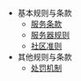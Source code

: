 - 基本规则与条款
  * [服务条款](https://usolia.net/help/terms/)
  * [服务器规则](docs/server/rules.md)
  * [社区准则](docs/server/community-guidelines.md)
- 其他规则与条款
  * [处罚机制](docs/ot/punishments.md)